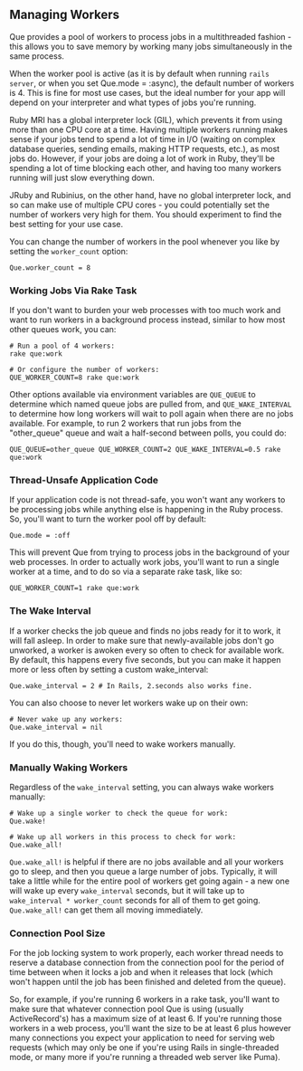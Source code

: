 ## Managing Workers

Que provides a pool of workers to process jobs in a multithreaded fashion - this allows you to save memory by working many jobs simultaneously in the same process.

When the worker pool is active (as it is by default when running `rails server`, or when you set Que.mode = :async), the default number of workers is 4. This is fine for most use cases, but the ideal number for your app will depend on your interpreter and what types of jobs you're running.

Ruby MRI has a global interpreter lock (GIL), which prevents it from using more than one CPU core at a time. Having multiple workers running makes sense if your jobs tend to spend a lot of time in I/O (waiting on complex database queries, sending emails, making HTTP requests, etc.), as most jobs do. However, if your jobs are doing a lot of work in Ruby, they'll be spending a lot of time blocking each other, and having too many workers running will just slow everything down.

JRuby and Rubinius, on the other hand, have no global interpreter lock, and so can make use of multiple CPU cores - you could potentially set the number of workers very high for them. You should experiment to find the best setting for your use case.

You can change the number of workers in the pool whenever you like by setting the `worker_count` option:

    Que.worker_count = 8

### Working Jobs Via Rake Task

If you don't want to burden your web processes with too much work and want to run workers in a background process instead, similar to how most other queues work, you can:

    # Run a pool of 4 workers:
    rake que:work

    # Or configure the number of workers:
    QUE_WORKER_COUNT=8 rake que:work

Other options available via environment variables are `QUE_QUEUE` to determine which named queue jobs are pulled from, and `QUE_WAKE_INTERVAL` to determine how long workers will wait to poll again when there are no jobs available. For example, to run 2 workers that run jobs from the "other_queue" queue and wait a half-second between polls, you could do:

    QUE_QUEUE=other_queue QUE_WORKER_COUNT=2 QUE_WAKE_INTERVAL=0.5 rake que:work

### Thread-Unsafe Application Code

If your application code is not thread-safe, you won't want any workers to be processing jobs while anything else is happening in the Ruby process. So, you'll want to turn the worker pool off by default:

    Que.mode = :off

This will prevent Que from trying to process jobs in the background of your web processes. In order to actually work jobs, you'll want to run a single worker at a time, and to do so via a separate rake task, like so:

    QUE_WORKER_COUNT=1 rake que:work

### The Wake Interval

If a worker checks the job queue and finds no jobs ready for it to work, it will fall asleep. In order to make sure that newly-available jobs don't go unworked, a worker is awoken every so often to check for available work. By default, this happens every five seconds, but you can make it happen more or less often by setting a custom wake_interval:

    Que.wake_interval = 2 # In Rails, 2.seconds also works fine.

You can also choose to never let workers wake up on their own:

    # Never wake up any workers:
    Que.wake_interval = nil

If you do this, though, you'll need to wake workers manually.

### Manually Waking Workers

Regardless of the `wake_interval` setting, you can always wake workers manually:

    # Wake up a single worker to check the queue for work:
    Que.wake!

    # Wake up all workers in this process to check for work:
    Que.wake_all!

`Que.wake_all!` is helpful if there are no jobs available and all your workers go to sleep, and then you queue a large number of jobs. Typically, it will take a little while for the entire pool of workers get going again - a new one will wake up every `wake_interval` seconds, but it will take up to `wake_interval * worker_count` seconds for all of them to get going. `Que.wake_all!` can get them all moving immediately.

### Connection Pool Size

For the job locking system to work properly, each worker thread needs to reserve a database connection from the connection pool for the period of time between when it locks a job and when it releases that lock (which won't happen until the job has been finished and deleted from the queue).

So, for example, if you're running 6 workers in a rake task, you'll want to make sure that whatever connection pool Que is using (usually ActiveRecord's) has a maximum size of at least 6. If you're running those workers in a web process, you'll want the size to be at least 6 plus however many connections you expect your application to need for serving web requests (which may only be one if you're using Rails in single-threaded mode, or many more if you're running a threaded web server like Puma).
